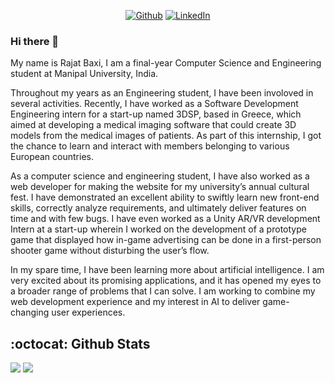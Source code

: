 <!--
**Rajatino16/Rajatino16** is a ✨ _special_ ✨ repository because its `README.md` (this file) appears on your GitHub profile.

Here are some ideas to get you started:

- 🔭 I’m currently working on ...
- 🌱 I’m currently learning ...
- 👯 I’m looking to collaborate on ...
- 🤔 I’m looking for help with ...
- 💬 Ask me about ...
- 📫 How to reach me: ...
- 😄 Pronouns: ...
- ⚡ Fun fact: ...
-->
<div >

 
<!-- ![Github](https://user-images.githubusercontent.com/51144829/133453643-c01a04d0-9402-47e1-8933-74a85e1b2d1d.jpg) -->

<p align="center">
 <a href="https://github.com/Rajatino16" target="_blank"><img alt="Github" src="https://img.shields.io/badge/GitHub-%2312100E.svg?&style=for-the-badge&logo=Github&logoColor=white" /></a> 
 <a href="https://www.linkedin.com/in/rajat-baxi-68041716a/" target="_blank"><img alt="LinkedIn" src="https://img.shields.io/badge/linkedin-%230077B5.svg?&style=for-the-badge&logo=linkedin&logoColor=white" /></a> 
</p>
 
</p>
<div>
  
  ### Hi there 👋
My name is Rajat Baxi, I am a final-year Computer Science and Engineering student at Manipal University, India. 
 
Throughout my years as an Engineering student, I have been involoved in several activities. Recently, I have worked as a Software Development Engineering intern for a start-up named 3DSP, based in Greece, which aimed at developing a medical imaging software that could create 3D models from the medical images of patients. As part of this internship, I got the chance to learn and interact with members belonging to various European countries. 

As a computer science and engineering student, I have also worked as a web developer for making the website for my university’s annual cultural fest. I have demonstrated an excellent ability to swiftly learn new front-end skills, correctly analyze requirements, and ultimately deliver features on time and with few bugs. I have even worked as a Unity AR/VR development Intern at a start-up wherein I worked on the development of a prototype game that displayed how in-game advertising can be done in a first-person shooter game without disturbing the user’s flow. 

In my spare time, I have been learning more about artificial intelligence. I am very excited about its promising applications, and it has opened my eyes to a broader range of problems that I can solve. I am working to combine my web development experience and my interest in AI to deliver game-changing user experiences. 


## :octocat: Github Stats 
 
 
[![](https://github-readme-stats.vercel.app/api?username=Rajatino16&count_private=true&show_icons=true)](https://github.com/Rajatino16/github-readme-stats)
[![](https://github-readme-stats.vercel.app/api/top-langs/?username=Rajatino16&hide=jupyter%20notebook&count_private=true)](https://github.com/Rajatino16/github-readme-stats)
